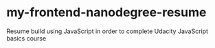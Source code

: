 # my-frontend-nanodegree-resume
Resume build using JavaScript in order to complete Udacity JavaScript basics course
